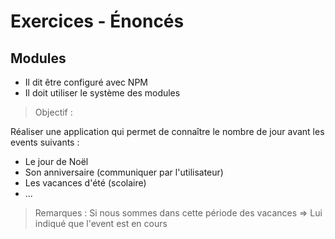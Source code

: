 # Exercices - Énoncés

## Modules

- Il dit être configuré avec NPM
- Il doit utiliser le système des modules


> Objectif : 

Réaliser une application qui permet de connaître le 
nombre de jour avant les events suivants :
- Le jour de Noël 
- Son anniversaire (communiquer par l'utilisateur)
- Les vacances d'été (scolaire)
- ...

> Remarques :
Si nous sommes dans cette période des vacances => 
Lui indiqué que l'event est en cours
